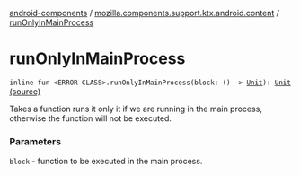 [android-components](../index.md) / [mozilla.components.support.ktx.android.content](index.md) / [runOnlyInMainProcess](./run-only-in-main-process.md)

# runOnlyInMainProcess

`inline fun <ERROR CLASS>.runOnlyInMainProcess(block: () -> `[`Unit`](https://kotlinlang.org/api/latest/jvm/stdlib/kotlin/-unit/index.html)`): `[`Unit`](https://kotlinlang.org/api/latest/jvm/stdlib/kotlin/-unit/index.html) [(source)](https://github.com/mozilla-mobile/android-components/blob/master/components/support/ktx/src/main/java/mozilla/components/support/ktx/android/content/Context.kt#L203)

Takes a function runs it only it if we are running in the main process, otherwise the function will not be executed.

### Parameters

`block` - function to be executed in the main process.